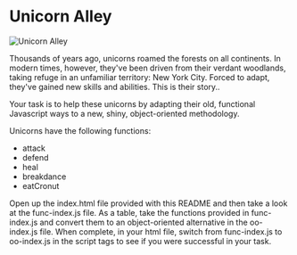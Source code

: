# Unicorn Alley

![Unicorn Alley](https://i.imgur.com/1P7ljmp.jpg "Unicorn Alley")

Thousands of years ago, unicorns roamed the forests on all continents.  In modern times, however, they've been driven from their verdant woodlands, taking refuge in an unfamiliar territory: New York City.  Forced to adapt, they've gained new skills and abilities.  This is their story..

Your task is to help these unicorns by adapting their old, functional Javascript ways to a new, shiny, object-oriented methodology.

Unicorns have the following functions:

* attack
* defend
* heal
* breakdance
* eatCronut

Open up the index.html file provided with this README and then take a look at the func-index.js file.  As a table, take the functions provided in func-index.js and convert them to an object-oriented alternative in the oo-index.js file.  When complete, in your html file, switch from func-index.js to oo-index.js in the script tags to see if you were successful in your task.
